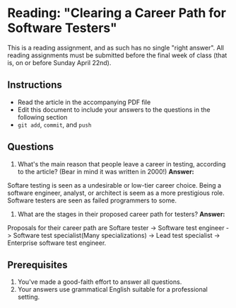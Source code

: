 Reading: "Clearing a Career Path for Software Testers"
=====================================================

This is a reading assignment, and as such has no single "right answer". All reading assignments must be submitted before the final week of class (that is, on or before Sunday April 22nd).

Instructions
------------

* Read the article in the accompanying PDF file
* Edit this document to include your answers to the questions in the following section
* `git add`, `commit`, and `push`

Questions
---------

1. What's the main reason that people leave a career in testing, according to the article? (Bear in mind it was written in 2000!) **Answer:**

Softare testing is seen as a undesirable or low-tier career choice. Being a software engineer, analyst, or architect is seem as a more prestigious role. Software testers are seen as failed programmers to some. 

1. What are the stages in their proposed career path for testers? **Answer:**

Proposals for their career path are Softare tester -> Software test engineer -> Software test specialist(Many specializations) -> Lead test specialist -> Enterprise software test engineer.

Prerequisites
-------------

1. You've made a good-faith effort to answer all questions.
1. Your answers use grammatical English suitable for a professional setting.


